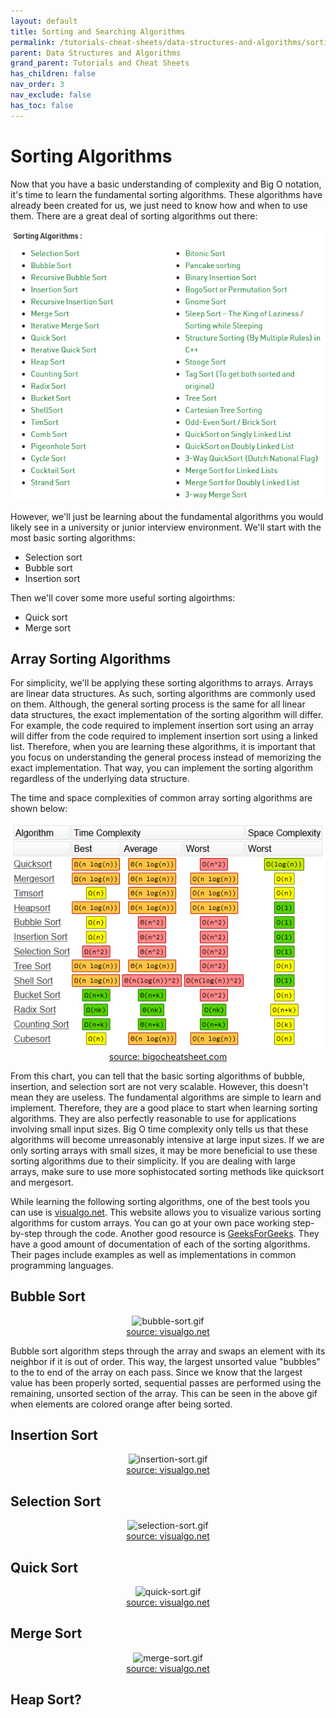 ```yaml
---
layout: default
title: Sorting and Searching Algorithms
permalink: /tutorials-cheat-sheets/data-structures-and-algorithms/sorting-and-searching-algorithms/
parent: Data Structures and Algorithms
grand_parent: Tutorials and Cheat Sheets
has_children: false
nav_order: 3
nav_exclude: false
has_toc: false
---
```


# Sorting Algorithms

Now that you have a basic understanding of complexity and Big O notation, it's time to learn the fundamental sorting algorithms. These algorithms have already been created for us, we just need to know how and when to use them. There are a great deal of sorting algorithms out there: 

<p align="center">
  <img src="/assets/images/data-structures-and-algorithms/sorting-algorithms/sorting-algorithm-selection.png" alt="sorting-algorithm-selection.png"/>
</p>

However, we'll just be learning about the fundamental algorithms you would likely see in a university or junior interview environment. We'll start with the most basic sorting algorithms:
- Selection sort
- Bubble sort
- Insertion sort

Then we'll cover some more useful sorting algoirthms:
- Quick sort
- Merge sort

## Array Sorting Algorithms

For simplicity, we'll be applying these sorting algorithms to arrays. Arrays are linear data structures. As such, sorting algorithms are commonly used on them. Although, the general sorting process is the same for all linear data structures, the exact implementation of the sorting algorithm will differ. For example, the code required to implement insertion sort using an array will differ from the code required to implement insertion sort using a linked list. Therefore, when you are learning these algorithms, it is important that you focus on understanding the general process instead of memorizing the exact implementation. That way, you can implement the sorting algorithm regardless of the underlying data structure.

The time and space complexities of common array sorting algorithms are shown below:

<p align="center">
  <img src="/assets/images/data-structures-and-algorithms/sorting-algorithms/array-sorting-complexity-chart.png" alt="array-sorting-complexity-chart.png"/>
  <br />
  <a href="https://www.bigocheatsheet.com">source: bigocheatsheet.com</a>
</p>

From this chart, you can tell that the basic sorting algorithms of bubble, insertion, and selection sort are not very scalable. However, this doesn't mean they are useless. The fundamental algorithms are simple to learn and implement. Therefore, they are a good place to start when learning sorting algorithms. They are also perfectly reasonable to use for applications involving small input sizes. Big O time complexity only tells us that these algorithms will become unreasonably intensive at large input sizes. If we are only sorting arrays with small sizes, it may be more beneficial to use these sorting algorithms due to their simplicity. If you are dealing with large arrays, make sure to use more sophistocated sorting methods like quicksort and mergesort.

While learning the following sorting algorithms, one of the best tools you can use is [visualgo.net](https://visualgo.net/en/sorting). This website allows you to visualize various sorting algorithms for custom arrays. You can go at your own pace working step-by-step through the code. Another good resource is [GeeksForGeeks](https://www.geeksforgeeks.org/sorting-algorithms/). They have a good amount of documentation of each of the sorting algorithms. Their pages include examples as well as implementations in common programming languages.

## Bubble Sort

<p align="center">
  <img src="/assets/images/data-structures-and-algorithms/sorting-algorithms/bubble-sort.gif" alt="bubble-sort.gif"/>
  <br />
  <a href="https://visualgo.net/en/sorting">source: visualgo.net</a>
</p>

Bubble sort algorithm steps through the array and swaps an element with its neighbor if it is out of order. This way, the largest unsorted value "bubbles" to the to end of the array on each pass. Since we know that the largest value has been properly sorted, sequential passes are performed using the remaining, unsorted section of the array. This can be seen in the above gif when elements are colored orange after being sorted.

## Insertion Sort

<p align="center">
  <img src="/assets/images/data-structures-and-algorithms/sorting-algorithms/insertion-sort.gif" alt="insertion-sort.gif"/>
  <br />
  <a href="https://visualgo.net/en/sorting">source: visualgo.net</a>
</p>

## Selection Sort

<p align="center">
  <img src="/assets/images/data-structures-and-algorithms/sorting-algorithms/selection-sort.gif" alt="selection-sort.gif"/>
  <br />
  <a href="https://visualgo.net/en/sorting">source: visualgo.net</a>
</p>

## Quick Sort

<p align="center">
  <img src="/assets/images/data-structures-and-algorithms/sorting-algorithms/quick-sort.gif" alt="quick-sort.gif"/>
  <br />
  <a href="https://visualgo.net/en/sorting">source: visualgo.net</a>
</p>

## Merge Sort

<p align="center">
  <img src="/assets/images/data-structures-and-algorithms/sorting-algorithms/merge-sort.gif" alt="merge-sort.gif"/>
  <br />
  <a href="https://visualgo.net/en/sorting">source: visualgo.net</a>
</p>

## Heap Sort? 